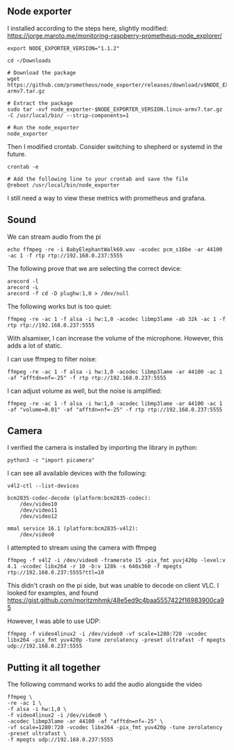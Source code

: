 ## Node exporter

I installed according to the steps here, slightly modified: https://jorge.maroto.me/monitoring-raspberry-prometheus-node_explorer/

```
export NODE_EXPORTER_VERSION="1.1.2"

cd ~/Downloads

# Download the package
wget https://github.com/prometheus/node_exporter/releases/download/v$NODE_EXPORTER_VERSION/node_exporter-$NODE_EXPORTER_VERSION.linux-armv7.tar.gz

# Extract the package
sudo tar -xvf node_exporter-$NODE_EXPORTER_VERSION.linux-armv7.tar.gz -C /usr/local/bin/ --strip-components=1

# Run the node_exporter
node_exporter
```

Then I modified crontab. Consider switching to shepherd or systemd in the future.

```
crontab -e

# Add the following line to your crontab and save the file
@reboot /usr/local/bin/node_exporter
```

I still need a way to view these metrics with prometheus and grafana.

## Sound

We can stream audio from the pi
```
echo ffmpeg -re -i BabyElephantWalk60.wav -acodec pcm_s16be -ar 44100 -ac 1 -f rtp rtp://192.168.0.237:5555
```

The following prove that we are selecting the correct device:
```
arecord -l
arecord -L
arecord -f cd -D plughw:1,0 > /dev/null
```

The following works but is too quiet:
```
ffmpeg -re -ac 1 -f alsa -i hw:1,0 -acodec libmp3lame -ab 32k -ac 1 -f rtp rtp://192.168.0.237:5555
```

With alsamixer, I can increase the volume of the microphone. However, this adds a lot of static.

I can use ffmpeg to filter noise:
```
ffmpeg -re -ac 1 -f alsa -i hw:1,0 -acodec libmp3lame -ar 44100 -ac 1 -af "afftdn=nf=-25" -f rtp rtp://192.168.0.237:5555
```

I can adjust volume as well, but the noise is amplified:
```
ffmpeg -re -ac 1 -f alsa -i hw:1,0 -acodec libmp3lame -ar 44100 -ac 1 -af "volume=0.01" -af "afftdn=nf=-25" -f rtp rtp://192.168.0.237:5555
```

## Camera

I verified the camera is installed by importing the library in python:
```
python3 -c "import picamera"
```

I can see all available devices with the following:
```
v4l2-ctl --list-devices

bcm2835-codec-decode (platform:bcm2835-codec):
	/dev/video10
	/dev/video11
	/dev/video12

mmal service 16.1 (platform:bcm2835-v4l2):
	/dev/video0
```

I attempted to stream using the camera with ffmpeg
```
ffmpeg -f v4l2 -i /dev/video0 -framerate 15 -pix_fmt yuvj420p -level:v 4.1 -vcodec libx264 -r 10 -b:v 128k -s 640x360 -f mpegts rtp://192.168.0.237:5555?ttl=10
```

This didn't crash on the pi side, but was unable to decode on client VLC. I looked for examples, and found https://gist.github.com/moritzmhmk/48e5ed9c4baa5557422f16983900ca95

However, I was able to use UDP:
```
ffmpeg -f video4linux2 -i /dev/video0 -vf scale=1280:720 -vcodec libx264 -pix_fmt yuv420p -tune zerolatency -preset ultrafast -f mpegts udp://192.168.0.237:5555
```

## Putting it all together

The following command works to add the audio alongside the video
```
ffmpeg \
-re -ac 1 \
-f alsa -i hw:1,0 \
-f video4linux2 -i /dev/video0 \
-acodec libmp3lame -ar 44100 -af "afftdn=nf=-25" \
-vf scale=1280:720 -vcodec libx264 -pix_fmt yuv420p -tune zerolatency -preset ultrafast \
-f mpegts udp://192.168.0.237:5555
```
